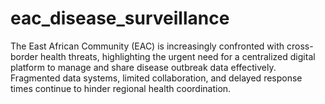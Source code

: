 # eac_disease_surveillance
The East African Community (EAC) is increasingly confronted with cross-border health threats, highlighting the urgent need for a centralized digital platform to manage and share disease outbreak data effectively. Fragmented data systems, limited collaboration, and delayed response times continue to hinder regional health coordination.
